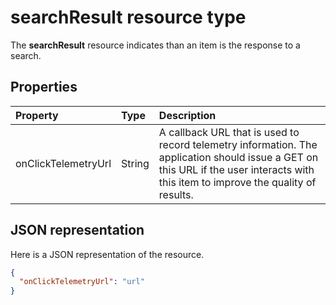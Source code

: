 # searchResult resource type

The **searchResult** resource indicates than an item is the response to a search.



## Properties

| Property            | Type   | Description                                                                                                                                                                         |
|:--------------------|:-------|:------------------------------------------------------------------------------------------------------------------------------------------------------------------------------------|
| onClickTelemetryUrl | String | A callback URL that is used to record telemetry information. The application should issue a GET on this URL if the user interacts with this item to improve the quality of results. |

## JSON representation

Here is a JSON representation of the resource.

<!-- {
  "blockType": "resource",
  "optionalProperties": [
  "onClickTelemtryUrl"
  ],
  "@odata.type": "microsoft.graph.searchResult"
}-->

```json
{
  "onClickTelemetryUrl": "url"
}
```

<!-- uuid: 8fcb5dbc-d5aa-4681-8e31-b001d5168d79
2015-10-25 14:57:30 UTC -->
<!-- {
  "type": "#page.annotation",
  "description": "searchResult resource",
  "keywords": "",
  "section": "documentation",
  "tocPath": ""
}-->

